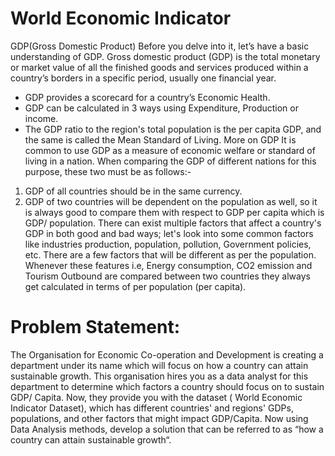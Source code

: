 # World Economic Indicator
GDP(Gross Domestic Product)
Before you delve into it, let’s have a basic understanding of GDP.
Gross domestic product (GDP) is the total monetary or market value of all the
finished goods and services produced within a country’s borders in a specific period,
usually one financial year.
- GDP provides a scorecard for a country’s Economic Health.
- GDP can be calculated in 3 ways using Expenditure, Production or income.
- The GDP ratio to the region's total population is the per capita GDP, and the
same is called the Mean Standard of Living.
More on GDP
It is common to use GDP as a measure of economic welfare or standard of living in a
nation. When comparing the GDP of different nations for this purpose, these two
must be as follows:-
1. GDP of all countries should be in the same currency.
2. GDP of two countries will be dependent on the population as well, so it is always
good to compare them with respect to GDP per capita which is GDP/ population.
There can exist multiple factors that affect a country's GDP in both good and bad
ways; let's look into some common factors like industries production, population,
pollution, Government policies, etc. There are a few factors that will be different as
per the population. Whenever these features i.e, Energy consumption, CO2
emission and Tourism Outbound are compared between two countries they
always get calculated in terms of per population (per capita).

# Problem Statement:

The Organisation for Economic Co-operation and Development is creating a
department under its name which will focus on how a country can attain sustainable
growth. This organisation hires you as a data analyst for this department to
determine which factors a country should focus on to sustain GDP/ Capita.
Now, they provide you with the dataset ( World Economic Indicator Dataset), which
has different countries' and regions' GDPs, populations, and other factors that might
impact GDP/Capita. Now using Data Analysis methods, develop a solution that can
be referred to as “how a country can attain sustainable growth“.

